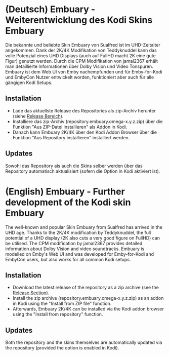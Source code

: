 # (Deutsch) Embuary - Weiterentwicklung des Kodi Skins Embuary

Die bekannte und beliebte Skin Embuary von Sualfred ist im UHD-Zeitalter angekommen. Dank der 2K/4K Modifikation von Teddyknuddel kann das volle Potenzial eines UHD Displays (auch auf FullHD macht 2K eine gute Figur) genutzt werden. Durch die CPM Modifikation von jamal2367 erhält man detaillierte Informationen über Dolby Vision und Video Tonspuren. Embuary ist dem Web UI von Emby nachempfunden und für Emby-for-Kodi und EmbyCon Nutzer entwickelt worden, funktioniert aber auch für alle gängigen Kodi Setups.

## Installation
* Lade das aktuellste Release des Repositories als zip-Archiv herunter (siehe [Release Bereich](https://github.com/Teddyknuddel/embuary.omega/releases)).
* Installiere das zip-Archiv (repository.embuary.omega-x.y.z.zip) über die Funktion "Aus ZIP-Datei installieren" als Addon in Kodi.
* Danach kann Embuary 2K/4K über den Kodi Addon Browser über die Funktion "Aus Repository installieren" installiert werden.

## Updates
Sowohl das Repository als auch die Skins selber werden über das Repository automatisch aktualisiert (sofern die Option in Kodi aktiviert ist).

# (English) Embuary - Further development of the Kodi skin Embuary

The well-known and popular Skin Embuary from Sualfred has arrived in the UHD age. Thanks to the 2K/4K modification by Teddyknuddel, the full potential of a UHD display (2K also cuts a very good figure on FullHD) can be utilised. The CPM modification by jamal2367 provides detailed information about Dolby Vision and video soundtracks. Embuary is modelled on Emby's Web UI and was developed for Emby-for-Kodi and EmbyCon users, but also works for all common Kodi setups.

## Installation
* Download the latest release of the repository as a zip archive (see the [Release Section](https://github.com/Teddyknuddel/embuary.omega/releases)).
* Install the zip archive (repository.embuary.omega-x.y.z.zip) as an addon in Kodi using the "Install from ZIP file" function.
* Afterwards, Embuary 2K/4K can be installed via the Kodi addon browser using the "Install from repository" function.

## Updates
Both the repository and the skins themselves are automatically updated via the repository (provided the option is enabled in Kodi).
